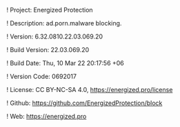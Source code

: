 ! Project: Energized Protection

! Description: ad.porn.malware blocking.

! Version: 6.32.0810.22.03.069.20

! Build Version: 22.03.069.20

! Build Date: Thu, 10 Mar 22 20:17:56 +06

! Version Code: 0692017

! License: CC BY-NC-SA 4.0, https://energized.pro/license

! Github: https://github.com/EnergizedProtection/block

! Web: https://energized.pro
